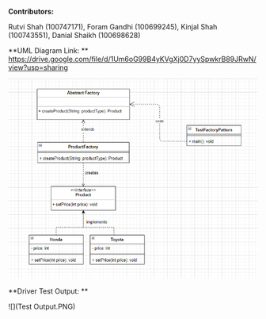 **Contributors:**

Rutvi Shah (100747171),
Foram Gandhi (100699245),
Kinjal Shah (100743551),
Danial Shaikh (100698628)

**UML Diagram Link: ** https://drive.google.com/file/d/1Um6oG99B4yKVgXj0D7yySpwkrB89JRwN/view?usp=sharing

<img src="UML Diagram.PNG">

**Driver Test Output: **

![](Test Output.PNG)
